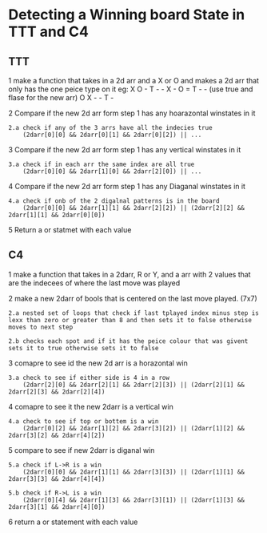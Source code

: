 # Detecting a Winning board State in TTT and C4

## TTT

1 make a function that takes in a 2d arr and a X or O and makes a 2d arr that only has the one peice type on it
eg: 
   X O -     T - -
   X - O  =  T - -   (use true and flase for the new arr)
   O X -     - T -

2 Compare if the new 2d arr form step 1 has any hoarazontal winstates in it

    2.a check if any of the 3 arrs have all the indecies true
        (2darr[0][0] && 2darr[0][1] && 2darr[0][2]) || ...

3 Compare if the new 2d arr form step 1 has any vertical winstates in it

    3.a check if in each arr the same index are all true 
        (2darr[0][0] && 2darr[1][0] && 2darr[2][0]) || ...

4 Compare if the new 2d arr form step 1 has any Diaganal winstates in it

    4.a check if onb of the 2 digalnal patterns is in the board
        (2darr[0][0] && 2darr[1][1] && 2darr[2][2]) || (2darr[2][2] && 2darr[1][1] && 2darr[0][0])

5 Return a or statmet with each value

## C4

1 make a function that takes in a 2darr, R or Y, and a arr with 2 values that are the indecees of where the last move was played

2 make a new 2darr of bools that is centered on the last move played. (7x7)

    2.a nested set of loops that check if last tplayed index minus step is lexx than zero or greater than 8 and then sets it to false otherwise moves to next step

    2.b checks each spot and if it has the peice colour that was givent sets it to true otherwise sets it to false

3 comapre to see id the new 2d arr is a horazontal win

    3.a check to see if either side is 4 in a row
        (2darr[2][0] && 2darr[2][1] && 2darr[2][3]) || (2darr[2][1] && 2darr[2][3] && 2darr[2][4])

4 comapre to see it the new 2darr is a vertical win

    4.a check to see if top or bottem is a win
        (2darr[0][2] && 2darr[1][2] && 2darr[3][2]) || (2darr[1][2] && 2darr[3][2] && 2darr[4][2])

5 compare to see if new 2darr is diganal win

    5.a check if L->R is a win
        (2darr[0][0] && 2darr[1][1] && 2darr[3][3]) || (2darr[1][1] && 2darr[3][3] && 2darr[4][4])

    5.b check if R->L is a win
        (2darr[0][4] && 2darr[1][3] && 2darr[3][1]) || (2darr[1][3] && 2darr[3][1] && 2darr[4][0])

6 return a or statement with each value
